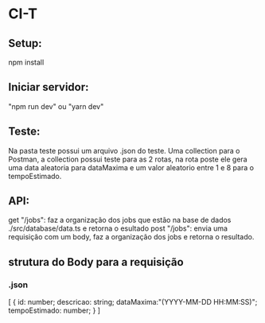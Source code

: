 # CI-T

## Setup: 
npm install

## Iniciar servidor: 
"npm run dev" ou "yarn dev"

## Teste: 
Na pasta teste possui um arquivo .json do teste. Uma collection para o Postman, a collection possui teste para as 2 rotas, na rota poste ele gera uma data aleatoria para dataMaxima e um valor aleatorio entre 1 e 8 para o tempoEstimado. 

## API:
get "/jobs": faz a organização dos jobs que estão na base de dados ./src/database/data.ts e retorna o esultado 
post "/jobs": envia uma requisição com um body, faz a organização dos jobs e retorna o resultado. 


## strutura do Body para a requisição
### .json
[
  {
    id: number;
    descricao: string;
    dataMaxima:"(YYYY-MM-DD HH:MM:SS)";
    tempoEstimado: number;
  }
]
